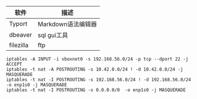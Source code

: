 软件 | 描述 
--- | ---
Typort | Markdown语法编辑器
dbeaver|sql gui工具
filezilla|ftp

```shell
iptables -A INPUT -i vboxnet0 -s 192.168.56.0/24 -p tcp --dport 22 -j ACCEPT
iptables -t nat -A POSTROUTING -s 10.42.0.0/24 ! -d 10.42.0.0/24 -j MASQUERADE
iptables -t nat -I POSTROUTING -s 192.168.56.0/24 ! -d 192.168.56.0/24 -o enp1s0 -j MASQUERADE
iptables -t nat -I POSTROUTING -s 0.0.0.0/0  -o enp1s0 -j MASQUERADE
```

